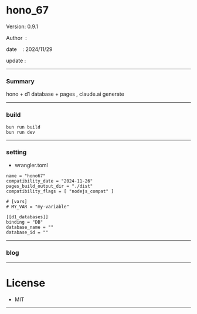﻿# hono_67

 Version: 0.9.1

 Author  : 

 date    : 2024/11/29

 update  :

***
### Summary

hono + d1 database + pages , claude.ai generate 

***
### build

```
bun run build
bun run dev
```

***
### setting
* wrangler.toml

```
name = "hono67"
compatibility_date = "2024-11-26"
pages_build_output_dir = "./dist"
compatibility_flags = [ "nodejs_compat" ]

# [vars]
# MY_VAR = "my-variable"

[[d1_databases]]
binding = "DB"
database_name = ""
database_id = ""

```

***
### blog 

***
# License

* MIT

***

